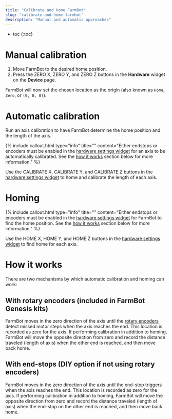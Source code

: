 ```yaml
---
title: "Calibrate and Home FarmBot"
slug: "calibrate-and-home-farmbot"
description: "Manual and automatic approaches"
---
```


* toc
{:toc}


# Manual calibration

1. Move FarmBot to the desired home position.
2. Press the <span class="fb-button fb-yellow">ZERO X</span>, <span class="fb-button fb-yellow">ZERO Y</span>, and <span class="fb-button fb-yellow">ZERO Z</span> buttons in the **Hardware** widget on the **Device** page.

FarmBot will now set the chosen location as the origin (also known as `Home`, `Zero`, or `(0, 0, 0)`).

# Automatic calibration

Run an axis calibration to have FarmBot determine the home position and the length of the axis.

{%
include callout.html
type="info"
title=""
content="Either endstops or encoders must be enabled in the [hardware settings widget](../../Web-App/device.md#hardware) for an axis to be automatically calibrated. See the [how it works](#how-it-works) section below for more information."
%}

Use the <span class="fb-button fb-gray">CALIBRATE X</span>, <span class="fb-button fb-gray">CALIBRATE Y</span>, and <span class="fb-button fb-gray">CALIBRATE Z</span> buttons in the [hardware settings widget](../../Web-App/device.md#hardware) to home and calibrate the length of each axis.

# Homing



{%
include callout.html
type="info"
title=""
content="Either endstops or encoders must be enabled in the [hardware settings widget](../../Web-App/device.md#hardware) for FarmBot to find the home position. See the [how it works](#how-it-works) section below for more information."
%}

Use the <span class="fb-button fb-gray">HOME X</span>, <span class="fb-button fb-gray">HOME Y</span>, and <span class="fb-button fb-gray">HOME Z</span> buttons in the [hardware settings widget](../../Web-App/device.md#hardware) to find home for each axis.

# How it works

There are two mechanisms by which automatic calibration and homing can work:

## With rotary encoders (included in FarmBot Genesis kits)
FarmBot moves in the zero direction of the axis until the [rotary encoders](../../Device/arduino-firmware/stall-detection.md) detect missed motor steps when the axis reaches the end. This location is recorded as zero for the axis. If performing calibration in addition to homing, FarmBot will move the opposite direction from zero and record the distance traveled (length of axis) when the other end is reached, and then move back home.

## With end-stops (DIY option if not using rotary encoders)
FarmBot moves in the zero direction of the axis until the end-stop triggers when the axis reaches the end. This location is recorded as zero for the axis. If performing calibration in addition to homing, FarmBot will move the opposite direction from zero and record the distance traveled (length of axis) when the end-stop on the other end is reached, and then move back home.
